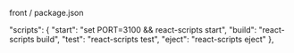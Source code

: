 front / package.json

"scripts": {
    "start": "set PORT=3100 && react-scripts start",
    "build": "react-scripts build",
    "test": "react-scripts test",
    "eject": "react-scripts eject"
  },